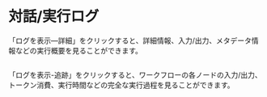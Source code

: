 # 対話/実行ログ

「ログを表示—詳細」をクリックすると、詳細情報、入力/出力、メタデータ情報などの実行概要を見ることができます。

<figure><img src="https://assets-docs.dify.ai//img/jp/debug-and-preview/5893c9f0312d5a2b6a688da434b9fdd0.webp" alt=""><figcaption></figcaption></figure>

「ログを表示-追跡」をクリックすると、ワークフローの各ノードの入力/出力、トークン消費、実行時間などの完全な実行過程を見ることができます。

<figure><img src="https://assets-docs.dify.ai//img/jp/debug-and-preview/dbec0fedc97015dfd7c44899ad3ef2ea.webp" alt=""><figcaption></figcaption></figure>